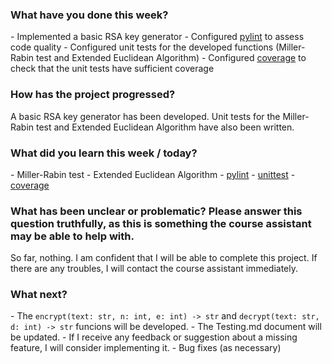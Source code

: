 ### What have you done this week?

\- Implemented a basic RSA key generator
\- Configured [pylint](https://gamedevacademy.org/pylint-tutorial-complete-guide/) to assess code quality
\- Configured unit tests for the developed functions (Miller-Rabin test and Extended Euclidean Algorithm)
\- Configured [coverage](https://www.pythontutorial.net/python-unit-testing/python-unittest-coverage/) to check that the unit tests have sufficient coverage

### How has the project progressed?

A basic RSA key generator has been developed. Unit tests for the Miller-Rabin test and Extended Euclidean Algorithm have also been written.

### What did you learn this week / today?

\- Miller-Rabin test
\- Extended Euclidean Algorithm
\- [pylint](https://gamedevacademy.org/pylint-tutorial-complete-guide/)
\- [unittest](https://www.pythontutorial.net/python-unit-testing/python-run-unittest/)
\- [coverage](https://www.pythontutorial.net/python-unit-testing/python-unittest-coverage/)

### What has been unclear or problematic? Please answer this question truthfully, as this is something the course assistant may be able to help with.

So far, nothing. I am confident that I will be able to complete this project. If there are any troubles, I will contact the course assistant immediately.

### What next?

\- The `encrypt(text: str, n: int, e: int) -> str` and `decrypt(text: str, d: int) -> str` funcions will be developed.
\- The Testing.md document will be updated.
\- If I receive any feedback or suggestion about a missing feature, I will consider implementing it.
\- Bug fixes (as necessary)
